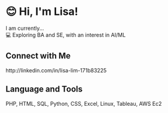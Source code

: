 <h1> 😊 Hi, I'm Lisa! </h1>

I am currently... <br>
💻 Exploring BA and SE, with an interest in AI/ML <br>

<h2>Connect with Me</h2>
http://linkedin.com/in/lisa-lim-171b83225
<br>
<h2>Language and Tools</h2>
PHP, HTML, SQL, Python, CSS, Excel, Linux, Tableau, AWS Ec2



